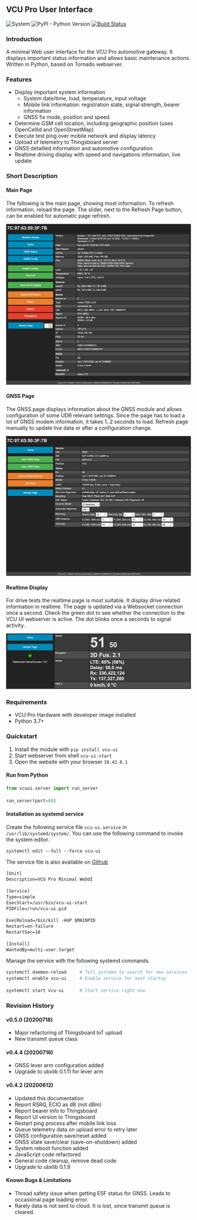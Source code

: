 ## VCU Pro User Interface

![System](https://img.shields.io/badge/system-VCU%20Pro-blue)
![PyPI - Python Version](https://img.shields.io/pypi/pyversions/vcu-ui)
[![Build Status](https://www.travis-ci.org/renestraub/vcu-ui.svg?branch=master)](https://www.travis-ci.org/renestraub/vcu-ui)


### Introduction

A minimal Web user interface for the VCU Pro automotive gateway. It displays important status information and allows basic maintenance actions. Written in Python, based on Tornado webserver.


### Features

* Display important system information
  * System date/time, load, temperature, input voltage
  * Mobile link information: registration state, signal strength, bearer information
  * GNSS fix mode, position and speed
* Determine GSM cell location, including geographic position (uses OpenCellId and OpenStreetMap)
* Execute test ping over mobile network and display latency
* Upload of telemetry to Thingsboard server
* GNSS detailled information and automotive configuration
* Realtime driving display with speed and navigations information, live update


### Short Description

#### Main Page

The following is the main page, showing most information. To refresh information, reload the page. The slider, next to the Refresh Page button, can be enabled for automatic page refresh.

![Info](https://github.com/renestraub/vcu-ui/raw/master/preview/info.png)


#### GNSS Page

The GNSS page displays information about the GNSS module and allows configuration of some UDR relevant settings. Since the page has to load a lot of GNSS modem information, it takes 1..2 seconds to load. Refresh page manually to update live data or after a configuration change.

![Gnss](https://github.com/renestraub/vcu-ui/raw/master/preview/gnss.png)


#### Realtime Display

For drive tests the realtime page is most suitable. It display drive related information in realtime. The page is updated via a Websocket connection once a second. Check the green dot to see whether the connection to the VCU UI webserver is active. The dot blinks once a seconds to signal activity.

![Gnss](https://github.com/renestraub/vcu-ui/raw/master/preview/realtime.png)



### Requirements

* VCU Pro Hardware with developer image installed
* Python 3.7+


### Quickstart

1. Install the module with `pip install vcu-ui`
1. Start webserver from shell `vcu-ui-start`
1. Open the website with your browser `10.42.0.1`


#### Run from Python

```python
from vcuui.server import run_server

run_server(port=80)
```


#### Installation as systemd service

Create the following service file ```vcu-ui.service``` in ```/usr/lib/systemd/system/```.  You can use the following command to invoke the system editor.

```
systemctl edit --full --force vcu-ui
```


The service file is also available on [Github](https://github.com/renestraub/vcu-ui/blob/master/vcu-ui.service)


```
[Unit]
Description=VCU Pro Minimal WebUI
 
[Service]
Type=simple
ExecStart=/usr/bin/vcu-ui-start
PIDFile=/run/vcu-ui.pid
 
ExecReload=/bin/kill -HUP $MAINPID
Restart=on-failure
RestartSec=10
 
[Install]
WantedBy=multi-user.target
```


Manage the service with the following systemd commands.

```bash
systemctl daemon-reload     # Tell systemd to search for new services
systemctl enable vcu-ui     # Enable service for next startup

systemctl start vcu-ui      # Start service right now
```


### Revision History

#### v0.5.0 (20200718)

- Major refactoring of Thingsboard IoT upload
- New transmit queue class


#### v0.4.4 (20200716)

- GNSS lever arm configuration added
- Upgrade to ubxlib 0.1.11 for lever arm


#### v0.4.2 (20200612)

- Updated this documentation
- Report RSRQ, ECIO as dB (not dBm)
- Report bearer info to Thingsboard
- Report UI version to Thingsboard
- Restart ping process after mobile link loss
- Queue telemetry data on upload error to retry later
- GNSS configuration save/reset added
- GNSS state save/clear (save-on-shutdown) added
- System reboot function added
- JavaScript code refactored
- General code cleanup, remove dead code
- Upgrade to ubxlib 0.1.9


#### Known Bugs & Limitations

- Thread safety issue when getting ESF status for GNSS. Leads to occasional page loading error.
- Rarely data is not sent to cloud. It is lost, since transmit queue is cleared.
